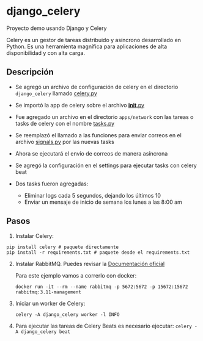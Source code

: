 # django_celery
Proyecto demo usando Django y Celery

Celery es un gestor de tareas distribuido y asíncrono desarrollado en Python. Es una herramienta magnífica para aplicaciones de alta disponibilidad y con alta carga.

## Descripción

- Se agregó un archivo de configuración de celery en el directorio `django_celery` llamado [celery.py](django_celery/celery.py)

- Se importó la app de celery sobre el archivo [__init__.py](django_celery/__init__.py)

- Fue agregado un archivo en el directorio `apps/network` con las tareas o tasks de celery con el nombre [tasks.py](apps/network/tasks.py)

- Se reemplazó el llamado a las funciones para enviar correos en el archivo [signals.py](apps/network/signals.py) por las nuevas tasks

- Ahora se ejecutará el envío de correos de manera asíncrona

- Se agregó la configuración en el settings para ejecutar tasks con celery beat
- Dos tasks fueron agregadas:
    - Eliminar logs cada 5 segundos, dejando los últimos 10
    - Enviar un mensaje de inicio de semana los lunes a las 8:00 am

## Pasos
1. Instalar Celery:

~~~
pip install celery # paquete directamente
pip install -r requirements.txt # paquete desde el requirements.txt
~~~
2. Instalar RabbitMQ. Puedes revisar la [Documentación oficial](https://www-rabbitmq-com.translate.goog/download.html?_x_tr_sl=en&_x_tr_tl=es&_x_tr_hl=es-419&_x_tr_pto=sc)

    Para este ejemplo vamos a correrlo con docker:

    `docker run -it --rm --name rabbitmq -p 5672:5672 -p 15672:15672 rabbitmq:3.11-management`


3. Iniciar un worker de Celery:

    `celery -A django_celery worker -l INFO`

4. Para ejecutar las tareas de Celery Beats es necesario ejecutar:
    `celery -A django_celery beat`